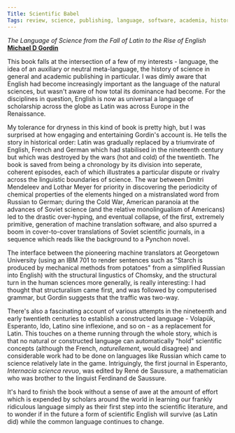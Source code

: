 ```yaml
---
Title: Scientific Babel
Tags: review, science, publishing, language, software, academia, history
---
```

_The Language of Science from the Fall of Latin to the Rise of English_
[**Michael D Gordin**](http://www.michaelgordin.com/)

This book falls at the intersection of a few of my interests - language, the idea of an auxiliary or neutral meta-language, the history of science in general and academic publishing in particular. I was dimly aware that English had become increasingly important as the language of the natural sciences, but wasn't aware of how total its dominance had become. For the disciplines in question, English is now as universal a language of scholarship across the globe as Latin was across Europe in the Renaissance.

My tolerance for dryness in this kind of book is pretty high, but I was surprised at how engaging and entertaining Gordin's account is. He tells the story in historical order: Latin was gradually replaced by a triumvirate of English, French and German which had stabilised in the nineteenth century but which was destroyed by the wars (hot and cold) of the twentieth. The book is saved from being a chronology by its division into seperate, coherent episodes, each of which illustrates a particular dispute or rivalry across the linguistic boundaries of science. The war between Dmitri Mendeleev and Lothar Meyer for priority in discovering the periodicity of chemical properties of the elements hinged on a mistranslated word from Russian to German; during the Cold War, American paranoia at the advances of Soviet science (and the relative monolingualism of Americans) led to the drastic over-hyping, and eventual collapse, of the first, extremely primitive, generation of machine translation software, and also spurred a boom in cover-to-cover translations of Soviet scientific journals, in a sequence which reads like the background to a Pynchon novel.

The interface between the pioneering machine translators at Georgetown University (using an IBM 701 to render sentences such as "Starch is produced by mechanical methods from potatoes" from a simplified Russian into English) with the structural lingustics of Chomsky, and the structural turn in the human sciences more generally, is really interesting: I had thought that structuralism came first, and was followed by computerised grammar, but Gordin suggests that the traffic was two-way.

There's also a fascinating account of various attempts in the nineteenth and early twentieth centuries to establish a constructed language - Volapük, Esperanto, Ido, Latino sine inflexione, and so on - as a replacement for Latin. This touches on a theme running through the whole story, which is that no natural or constructed language can automatically "hold" scientific concepts (although the French, _naturellement_, would disagree) and considerable work had to be done on languages like Russian which came to science relatively late in the game. Intriguingly, the first journal in Esperanto, _Internacia scienca revuo_, was edited by René de Saussure, a mathematician who was brother to the linguist Ferdinand de Saussure.

It's hard to finish the book without a sense of awe at the amount of effort which is expended by scholars around the world in learning our frankly ridiculous language simply as their first step into the scientific literature, and to wonder if in the future a form of scientific English will survive (as Latin did) while the common language continues to change.
